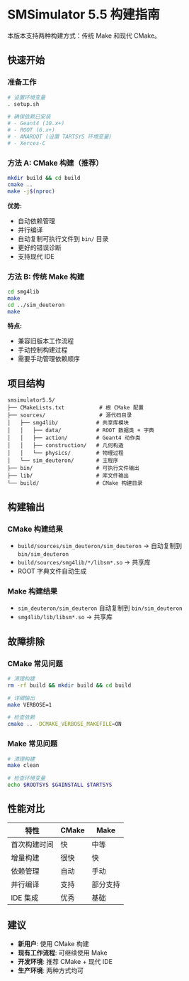 # SMSimulator 5.5 构建指南

本版本支持两种构建方式：传统 Make 和现代 CMake。

## 快速开始

### 准备工作
```bash
# 设置环境变量
. setup.sh

# 确保依赖已安装
# - Geant4 (10.x+)
# - ROOT (6.x+)  
# - ANAROOT (设置 TARTSYS 环境变量)
# - Xerces-C
```

### 方法 A: CMake 构建（推荐）
```bash
mkdir build && cd build
cmake ..
make -j$(nproc)
```

**优势:**
- 自动依赖管理
- 并行编译
- 自动复制可执行文件到 `bin/` 目录
- 更好的错误诊断
- 支持现代 IDE

### 方法 B: 传统 Make 构建
```bash
cd smg4lib
make
cd ../sim_deuteron  
make
```

**特点:**
- 兼容旧版本工作流程
- 手动控制构建过程
- 需要手动管理依赖顺序

## 项目结构

```
smsimulator5.5/
├── CMakeLists.txt           # 根 CMake 配置
├── sources/                 # 源代码目录
│   ├── smg4lib/            # 共享库模块
│   │   ├── data/           # ROOT 数据类 + 字典
│   │   ├── action/         # Geant4 动作类
│   │   ├── construction/   # 几何构造
│   │   └── physics/        # 物理过程
│   └── sim_deuteron/       # 主程序
├── bin/                    # 可执行文件输出
├── lib/                    # 库文件输出
└── build/                  # CMake 构建目录
```

## 构建输出

### CMake 构建结果
- `build/sources/sim_deuteron/sim_deuteron` → 自动复制到 `bin/sim_deuteron`
- `build/sources/smg4lib/*/libsm*.so` → 共享库
- ROOT 字典文件自动生成

### Make 构建结果  
- `sim_deuteron/sim_deuteron` 自动复制到 `bin/sim_deuteron`
- `smg4lib/lib/libsm*.so` → 共享库

## 故障排除

### CMake 常见问题
```bash
# 清理构建
rm -rf build && mkdir build && cd build

# 详细输出
make VERBOSE=1

# 检查依赖
cmake .. -DCMAKE_VERBOSE_MAKEFILE=ON
```

### Make 常见问题
```bash
# 清理构建
make clean

# 检查环境变量
echo $ROOTSYS $G4INSTALL $TARTSYS
```

## 性能对比

| 特性 | CMake | Make |
|------|-------|------|
| 首次构建时间 | 快 | 中等 |
| 增量构建 | 很快 | 快 |
| 依赖管理 | 自动 | 手动 |
| 并行编译 | 支持 | 部分支持 |
| IDE 集成 | 优秀 | 基础 |

## 建议

- **新用户**: 使用 CMake 构建
- **现有工作流程**: 可继续使用 Make
- **开发环境**: 推荐 CMake + 现代 IDE
- **生产环境**: 两种方式均可